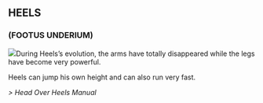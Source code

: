 ## HEELS 
### (FOOTUS UNDERIUM)

![](texture-heels.walking.towards.2?float-right)During Heels’s evolution, the arms have totally disappeared while the legs have
become very powerful.

Heels can jump his own height and can also run very fast.        

*> Head Over Heels Manual*